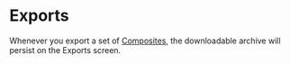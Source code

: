 # Exports

Whenever you export a set of [Composites](composites.md), the downloadable archive will persist on the Exports screen.

